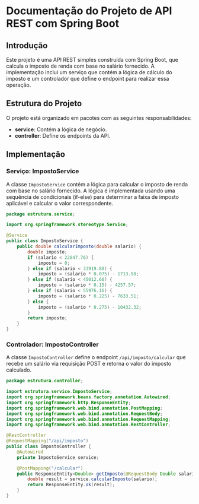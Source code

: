 # Documentação do Projeto de API REST com Spring Boot

## Introdução

Este projeto é uma API REST simples construída com Spring Boot, que calcula o imposto de renda com base no salário fornecido. A implementação inclui um serviço que contém a lógica de cálculo do imposto e um controlador que define o endpoint para realizar essa operação.

## Estrutura do Projeto

O projeto está organizado em pacotes com as seguintes responsabilidades:

- **service**: Contém a lógica de negócio.
- **controller**: Define os endpoints da API.

## Implementação

### Serviço: ImpostoService

A classe `ImpostoService` contém a lógica para calcular o imposto de renda com base no salário fornecido. A lógica é implementada usando uma sequência de condicionais (if-else) para determinar a faixa de imposto aplicável e calcular o valor correspondente.

```java
package estrutura.service;

import org.springframework.stereotype.Service;

@Service
public class ImpostoService {
    public double calcularImposto(double salario) {
        double imposto;
        if (salario < 22847.76) {
            imposto = 0;
        } else if (salario < 33919.80) {
            imposto = (salario * 0.075) - 1713.58;
        } else if (salario < 45012.60) {
            imposto = (salario * 0.15) - 4257.57;
        } else if (salario < 55976.16) {
            imposto = (salario * 0.225) - 7633.51;
        } else {
            imposto = (salario * 0.275) - 10432.32;
        }
        return imposto;
    }
}
```

### Controlador: ImpostoController

A classe `ImpostoController` define o endpoint `/api/imposto/calcular` que recebe um salário via requisição POST e retorna o valor do imposto calculado.

```java
package estrutura.controller;

import estrutura.service.ImpostoService;
import org.springframework.beans.factory.annotation.Autowired;
import org.springframework.http.ResponseEntity;
import org.springframework.web.bind.annotation.PostMapping;
import org.springframework.web.bind.annotation.RequestBody;
import org.springframework.web.bind.annotation.RequestMapping;
import org.springframework.web.bind.annotation.RestController;

@RestController
@RequestMapping("/api/imposto")
public class ImpostoController {
    @Autowired
    private ImpostoService service;

    @PostMapping("/calcular")
    public ResponseEntity<Double> getImposto(@RequestBody Double salario) {
        double result = service.calcularImposto(salario);
        return ResponseEntity.ok(result);
    }
}
```
